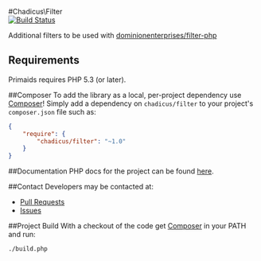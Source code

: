 #Chadicus\Filter                                                                                                         
[![Build Status](https://travis-ci.org/chadicus/filter.png)](https://travis-ci.org/chadicus/filter)                      
                                                                                                                         
Additional filters to be used with [dominionenterprises/filter-php](https://github.com/dominionenterprises/filter-php) 

## Requirements

Primaids requires PHP 5.3 (or later).

##Composer
To add the library as a local, per-project dependency use [Composer](http://getcomposer.org)! Simply add a dependency on
`chadicus/filter` to your project's `composer.json` file such as:

```json
{
    "require": {
        "chadicus/filter": "~1.0"
    }
}
```
##Documentation
PHP docs for the project can be found [here](http://chadicus.github.io/filter).

##Contact
Developers may be contacted at:

 * [Pull Requests](https://github.com/chadicus/filter/pulls)
 * [Issues](https://github.com/chadicus/filter/issues)

##Project Build
With a checkout of the code get [Composer](http://getcomposer.org) in your PATH and run:

```sh
./build.php
```
